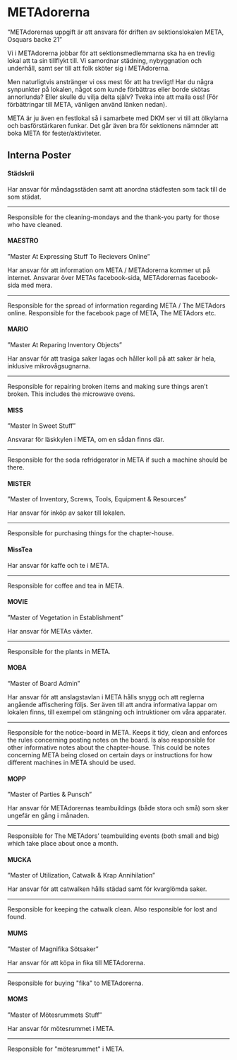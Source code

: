 # METAdorerna

“METAdorernas uppgift är att ansvara för driften av sektionslokalen META, Osquars backe 21”

Vi i METAdorerna jobbar för att sektionsmedlemmarna ska ha en trevlig lokal att ta sin tillflykt till. Vi samordnar städning, nybyggnation och underhåll, samt ser till att folk sköter sig i METAdorerna.

Men naturligtvis anstränger vi oss mest för att ha trevligt! Har du några synpunkter på lokalen, något som kunde förbättras eller borde skötas annorlunda? Eller skulle du vilja delta själv? Tveka inte att maila oss! (För förbättringar till META, vänligen använd länken nedan).

META är ju även en festlokal så i samarbete med DKM ser vi till att ölkylarna och basförstärkaren funkar. Det går även bra för sektionens nämnder att boka META för fester/aktiviteter.

## Interna Poster

#### Städskrii 

Har ansvar för måndagsstäden samt att anordna städfesten som tack till de som städat.

---

Responsible for the cleaning-mondays and the thank-you party for those who have cleaned.

#### MAESTRO

”Master At Expressing Stuff To Recievers Online”

Har ansvar för att information om META / METAdorerna kommer ut på internet. Ansvarar över METAs facebook-sida, METAdorernas facebook-sida med mera.

---

Responsible for the spread of information regarding META / The METAdors online. Responsible for the facebook page of META, The METAdors etc.

#### MARIO

”Master At Reparing Inventory Objects”

Har ansvar för att trasiga saker lagas och håller koll på att saker är hela, inklusive mikrovågsugnarna.

---

Responsible for repairing broken items and making sure things aren’t broken. This includes the microwave ovens.

#### MISS

”Master In Sweet Stuff”

Ansvarar för läskkylen i META, om en sådan finns där.

---

Responsible for the soda refridgerator in META if such a machine should be there.

#### MISTER

”Master of Inventory, Screws, Tools, Equipment & Resources”

Har ansvar för inköp av saker till lokalen.

---

Responsible for purchasing things for the chapter-house.


#### MissTea

Har ansvar för kaffe och te i META.

---

Responsible for coffee and tea in META.


#### MOVIE

”Master of Vegetation in Establishment”

Har ansvar för METAs växter.

---

Responsible for the plants in META.


#### MOBA

“Master of Board Admin”

Har ansvar för att anslagstavlan i META hålls snygg och att reglerna angående affischering följs. Ser även till att andra informativa lappar om lokalen finns, till exempel om stängning och intruktioner om våra apparater.

---

Responsible for the notice-board in META. Keeps it tidy, clean and enforces the rules concerning posting notes on the board. Is also responsible for other informative notes about the chapter-house. This could be notes concerning META being closed on certain days or instructions for how different machines in META should be used.

#### MOPP

”Master of Parties & Punsch”

Har ansvar för METAdorernas teambuildings (både stora och små) som sker ungefär en gång i månaden.

---

Responsible for The METAdors’ teambuilding events (both small and big) which take place about once a month.

#### MUCKA

”Master of Utilization, Catwalk & Krap Annihilation”

Har ansvar för att catwalken hålls städad samt för kvarglömda saker.

---

Responsible for keeping the catwalk clean. Also responsible for lost and found.

#### MUMS
”Master of Magnifika Sötsaker”

Har ansvar för att köpa in fika till METAdorerna.

---

Responsible for buying "fika" to METAdorerna.

#### MOMS
”Master of Mötesrummets Stuff”

Har ansvar för mötesrummet i META.

---

Responsible for "mötesrummet" i META. 
